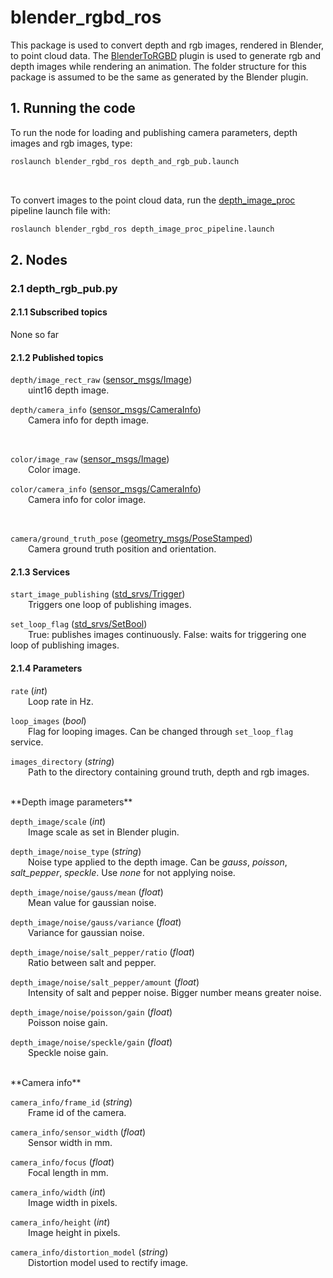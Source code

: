 # blender\_rgbd\_ros

This package is used to convert depth and rgb images, rendered in Blender, to point cloud data. The [BlenderToRGBD](https://github.com/JavonneM/BlenderToRGBD) plugin is used to generate rgb and depth images while rendering an animation. The folder structure for this package is assumed to be the same as generated by the Blender plugin.

## 1. Running the code
To run the node for loading and publishing camera parameters, depth images and rgb images, type:
``` bash
roslaunch blender_rgbd_ros depth_and_rgb_pub.launch
```

<br />

To convert images to the point cloud data, run the [depth\_image\_proc](http://wiki.ros.org/depth_image_proc) pipeline launch file with:
``` bash
roslaunch blender_rgbd_ros depth_image_proc_pipeline.launch
```

## 2. Nodes
### 2.1 depth\_rgb\_pub.py
#### 2.1.1 Subscribed topics
None so far

#### 2.1.2 Published topics
``depth/image_rect_raw`` ([sensor_msgs/Image](http://docs.ros.org/en/api/sensor_msgs/html/msg/Image.html)) <br />
  uint16 depth image. <br />

``depth/camera_info`` ([sensor_msgs/CameraInfo](http://docs.ros.org/en/api/sensor_msgs/html/msg/CameraInfo.html)) <br />
  Camera info for depth image. <br />

<br />

``color/image_raw`` ([sensor_msgs/Image](http://docs.ros.org/en/api/sensor_msgs/html/msg/Image.html)) <br />
  Color image. <br />

``color/camera_info`` ([sensor_msgs/CameraInfo](http://docs.ros.org/en/api/sensor_msgs/html/msg/CameraInfo.html)) <br />
  Camera info for color image. <br />

<br />

``camera/ground_truth_pose`` ([geometry_msgs/PoseStamped](http://docs.ros.org/en/api/geometry_msgs/html/msg/PoseStamped.html)) <br />
  Camera ground truth position and orientation.

#### 2.1.3 Services
``start_image_publishing`` ([std_srvs/Trigger](http://docs.ros.org/en/api/std_srvs/html/srv/Trigger.html)) <br />
  Triggers one loop of publishing images. <br />

``set_loop_flag`` ([std_srvs/SetBool](http://docs.ros.org/en/api/std_srvs/html/srv/SetBool.html)) <br />
  True: publishes images continuously. False: waits for triggering one loop of publishing images.  <br />


#### 2.1.4 Parameters
``rate`` (*int*) <br />
  Loop rate in Hz. <br />

``loop_images`` (*bool*) <br />
  Flag for looping images. Can be changed through ``set_loop_flag`` service. <br />

``images_directory`` (*string*) <br />
  Path to the directory containing ground truth, depth and rgb images. <br />

<br />
**Depth image parameters**

``depth_image/scale`` (*int*) <br />
  Image scale as set in Blender plugin. <br />

``depth_image/noise_type`` (*string*) <br />
  Noise type applied to the depth image. Can be *gauss*, *poisson*, *salt\_pepper*, *speckle*. Use *none* for not applying noise. <br />

``depth_image/noise/gauss/mean`` (*float*) <br />
  Mean value for gaussian noise. <br />

``depth_image/noise/gauss/variance`` (*float*) <br />
  Variance for gaussian noise. <br />

``depth_image/noise/salt_pepper/ratio`` (*float*) <br />
  Ratio between salt and pepper. <br />

``depth_image/noise/salt_pepper/amount`` (*float*) <br />
  Intensity of salt and pepper noise. Bigger number means greater noise. <br />

``depth_image/noise/poisson/gain`` (*float*) <br />
  Poisson noise gain. <br />

``depth_image/noise/speckle/gain`` (*float*) <br />
  Speckle noise gain. <br />


<br />
**Camera info**

``camera_info/frame_id`` (*string*) <br />
  Frame id of the camera. <br />

``camera_info/sensor_width`` (*float*) <br />
  Sensor width in mm. <br />

``camera_info/focus`` (*float*) <br />
  Focal length in mm. <br />

``camera_info/width`` (*int*) <br />
  Image width in pixels. <br />

``camera_info/height`` (*int*) <br />
  Image height in pixels. <br />

``camera_info/distortion_model`` (*string*) <br />
  Distortion model used to rectify image. <br />